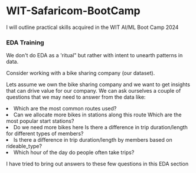 # WIT-Safaricom-BootCamp
I will outline practical skills acquired in the WIT AI/ML  Boot Camp 2024

<h3>EDA Training </h3>

<p>We don't do EDA as a 'ritual" but rather with intent to unearth patterns in data.</p>
Consider working with a bike sharing company (our dataset).
<p>Lets assume we own the bike sharing company and we want to get insights that can drive value for our company. We can ask ourselves a couple of questions that we may need to answer from the data like:</p>
<p>
<li>Which are the most common routes used?</li>
<li>Can we allocate more bikes in stations along this route Which are the most popular start stations?</li>
<li>Do we need more bikes here Is there a difference in trip duration/length for different types of members?</li>
<li>Is there a difference in trip duration/length by members based on rideable_type?</li>
<li>Which hour of the day do people often take trips?</li>
</p>

<p>I have tried to bring out answers to these few questions in this EDA section</p>
